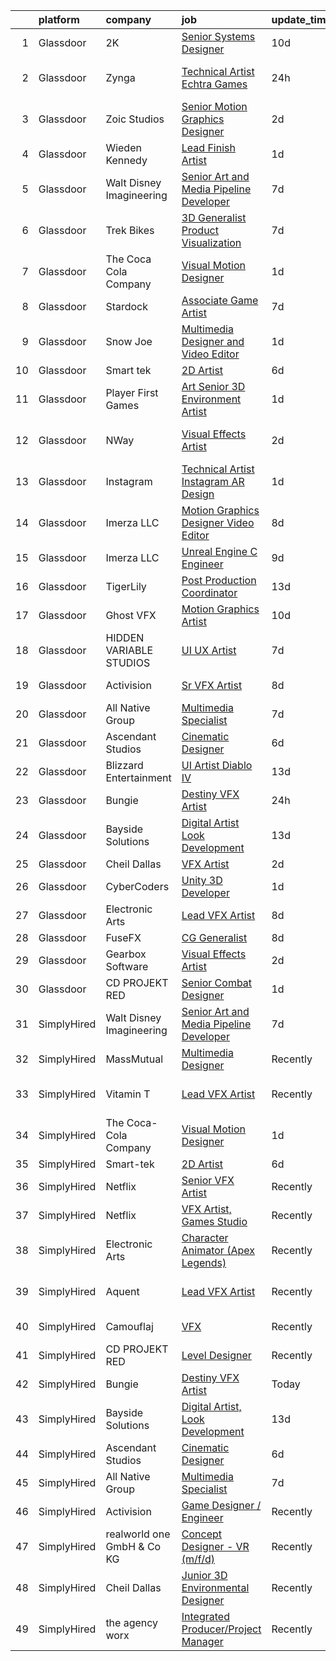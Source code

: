 

|    | platform    | company                    | job                                                                                                                                                                                                                                                                                                                                                                                                                                                                                                                                                                                                                                                                                                                                                                                                                                                                                                                                                                                                                                                                                                                                                                                                                                                                                                                                                         | update_time   | location               |
|---:|:------------|:---------------------------|:------------------------------------------------------------------------------------------------------------------------------------------------------------------------------------------------------------------------------------------------------------------------------------------------------------------------------------------------------------------------------------------------------------------------------------------------------------------------------------------------------------------------------------------------------------------------------------------------------------------------------------------------------------------------------------------------------------------------------------------------------------------------------------------------------------------------------------------------------------------------------------------------------------------------------------------------------------------------------------------------------------------------------------------------------------------------------------------------------------------------------------------------------------------------------------------------------------------------------------------------------------------------------------------------------------------------------------------------------------|:--------------|:-----------------------|
|  1 | Glassdoor   | 2K                         | [Senior Systems Designer](https://www.glassdoor.com/partner/jobListing.htm?pos=127&ao=1136043&s=58&guid=00000181285c4305b4b81833b3ca7424&src=GD_JOB_AD&t=SR&vt=w&ea=1&cs=1_44baa8ff&cb=1654239544402&jobListingId=1007887131542&jrtk=3-0-1g4k5ogpfmfpr801-1g4k5ogptjor5800-c6b173c4a85e0a14-)                                                                                                                                                                                                                                                                                                                                                                                                                                                                                                                                                                                                                                                                                                                                                                                                                                                                                                                                                                                                                                                               | 10d           | San Mateo, CA          |
|  2 | Glassdoor   | Zynga                      | [Technical Artist   Echtra Games](https://www.glassdoor.com/partner/jobListing.htm?pos=130&ao=1136043&s=58&guid=00000181285c4305b4b81833b3ca7424&src=GD_JOB_AD&t=SR&vt=w&cs=1_50a2b15a&cb=1654239544402&jobListingId=1007913992622&jrtk=3-0-1g4k5ogpfmfpr801-1g4k5ogptjor5800-b359a468225a3754-)                                                                                                                                                                                                                                                                                                                                                                                                                                                                                                                                                                                                                                                                                                                                                                                                                                                                                                                                                                                                                                                            | 24h           | San Francisco, CA      |
|  3 | Glassdoor   | Zoic Studios               | [Senior Motion Graphics Designer](https://www.glassdoor.com/partner/jobListing.htm?pos=107&ao=1136043&s=58&guid=00000181285c4305b4b81833b3ca7424&src=GD_JOB_AD&t=SR&vt=w&ea=1&cs=1_73aaa01b&cb=1654239544398&jobListingId=1007907693991&jrtk=3-0-1g4k5ogpfmfpr801-1g4k5ogptjor5800-b39aac3e85ed8310-)                                                                                                                                                                                                                                                                                                                                                                                                                                                                                                                                                                                                                                                                                                                                                                                                                                                                                                                                                                                                                                                       | 2d            | Remote                 |
|  4 | Glassdoor   | Wieden Kennedy             | [Lead Finish Artist](https://www.glassdoor.com/partner/jobListing.htm?pos=129&ao=1136043&s=58&guid=00000181285c4305b4b81833b3ca7424&src=GD_JOB_AD&t=SR&vt=w&ea=1&cs=1_8c72e4b4&cb=1654239544402&jobListingId=1007911179539&jrtk=3-0-1g4k5ogpfmfpr801-1g4k5ogptjor5800-53be61a54295586d-)                                                                                                                                                                                                                                                                                                                                                                                                                                                                                                                                                                                                                                                                                                                                                                                                                                                                                                                                                                                                                                                                    | 1d            | Portland, OR           |
|  5 | Glassdoor   | Walt Disney Imagineering   | [Senior Art and Media Pipeline Developer](https://www.glassdoor.com/partner/jobListing.htm?pos=104&ao=1110586&s=58&guid=00000181285c4305b4b81833b3ca7424&src=GD_JOB_AD&t=SR&vt=w&cs=1_4060dcde&cb=1654239544398&jobListingId=1007895970212&cpc=9908D8D4413DBB8A&jrtk=3-0-1g4k5ogpfmfpr801-1g4k5ogptjor5800-2a6a053823de3032--6NYlbfkN0DAFTyt7pbDCC2JPO79CSdi1dIb81yjczP5qsKcZIxgiRd1qisRd4re16D_VG3-wzVt0-0D5x6rmvvBUYp6inlF__6pzvLoRrslDhkvetalEvGFRuZNA6xAcXpt9vYT-h4ABSmrVxmzjGCVLNxEv54RatvxcCYH_0n1cdUPztlz0rHmMp8HWIJZcLXAeIdMhwcxG5GpbH_E9OYCNWx80JgKmZuLC88tPFJrFpvVw0EWn3zmkQOy7w1nhYp2-pcU8cD13WWVyQRoDfR3RLsuBdRakygCY9e0KK_jaePRT7wRkGfapz23wvCY7cXZmDm4pPjuYEWoZunUdH8L8JAgp0-Lbx8Zozb0lp0ai47YbVMtlrdbMu_-p0nO4OESnhSjH4qldwgC-78bUklJzWaQwOhBqTXV6Flc4_1scMm-TPcg2rtsskzYyQDGkR4FMQ0EUEU%3D)                                                                                                                                                                                                                                                                                                                                                                                                                                                                                                                                                 | 7d            | Tallahassee, FL        |
|  6 | Glassdoor   | Trek Bikes                 | [3D Generalist  Product Visualization](https://www.glassdoor.com/partner/jobListing.htm?pos=121&ao=1136043&s=58&guid=00000181285c4305b4b81833b3ca7424&src=GD_JOB_AD&t=SR&vt=w&cs=1_307d9d2b&cb=1654239544401&jobListingId=1007896531100&jrtk=3-0-1g4k5ogpfmfpr801-1g4k5ogptjor5800-de7b3e06efde378f-)                                                                                                                                                                                                                                                                                                                                                                                                                                                                                                                                                                                                                                                                                                                                                                                                                                                                                                                                                                                                                                                       | 7d            | Waterloo, WI           |
|  7 | Glassdoor   | The Coca Cola Company      | [Visual Motion Designer](https://www.glassdoor.com/partner/jobListing.htm?pos=105&ao=1136043&s=58&guid=00000181285c4305b4b81833b3ca7424&src=GD_JOB_AD&t=SR&vt=w&cs=1_2308081e&cb=1654239544398&jobListingId=1007909030703&jrtk=3-0-1g4k5ogpfmfpr801-1g4k5ogptjor5800-6249d2c6d5ddb89c-)                                                                                                                                                                                                                                                                                                                                                                                                                                                                                                                                                                                                                                                                                                                                                                                                                                                                                                                                                                                                                                                                     | 1d            | Atlanta, GA            |
|  8 | Glassdoor   | Stardock                   | [Associate Game Artist](https://www.glassdoor.com/partner/jobListing.htm?pos=125&ao=1136043&s=58&guid=00000181285c4305b4b81833b3ca7424&src=GD_JOB_AD&t=SR&vt=w&ea=1&cs=1_4f0c2b2b&cb=1654239544401&jobListingId=1007896497804&jrtk=3-0-1g4k5ogpfmfpr801-1g4k5ogptjor5800-4e3b6736ee1e4635-)                                                                                                                                                                                                                                                                                                                                                                                                                                                                                                                                                                                                                                                                                                                                                                                                                                                                                                                                                                                                                                                                 | 7d            | Plymouth, MI           |
|  9 | Glassdoor   | Snow Joe                   | [Multimedia Designer and Video Editor](https://www.glassdoor.com/partner/jobListing.htm?pos=112&ao=1136043&s=58&guid=00000181285c4305b4b81833b3ca7424&src=GD_JOB_AD&t=SR&vt=w&cs=1_d79d6e4f&cb=1654239544399&jobListingId=1007910100343&jrtk=3-0-1g4k5ogpfmfpr801-1g4k5ogptjor5800-208a6b042dfd2601-)                                                                                                                                                                                                                                                                                                                                                                                                                                                                                                                                                                                                                                                                                                                                                                                                                                                                                                                                                                                                                                                       | 1d            | Hoboken, NJ            |
| 10 | Glassdoor   | Smart tek                  | [2D Artist](https://www.glassdoor.com/partner/jobListing.htm?pos=102&ao=1110586&s=58&guid=00000181285c4305b4b81833b3ca7424&src=GD_JOB_AD&t=SR&vt=w&ea=1&cs=1_3b7f7aaa&cb=1654239544396&jobListingId=1007898657002&cpc=A65DF3A704A48F9B&jrtk=3-0-1g4k5ogpfmfpr801-1g4k5ogptjor5800-a91642d6d0390945--6NYlbfkN0DP7N_JgDagYY8-Mk0WwzF0Q0gIEsWRfzc2JbQn8QKLxI5WINWVnLWau4r_adrYk_1iygLoHHR6EgNpyowVhjv6oYJWAZTJUj6LVP3HI4YNWLK-mr7phe6wQrl4TArT3Y9kGPKnB7ZbBipykzRT0U-bkqcixq2soOXMeIQY18aPNNk_tc_H3KXqRv6OwkQ3UvqbERdPNPvzmCb7yDaA0Oi3RFBxMSEmSEn6kUsC80tuykcRQLnwKJIxaFgmpBcgzBBGrbCKlfF3lMLPkayBezKs4Ml0WEx0AWbI0GJb1donV0KEUxm7pctWVuzbAETff8y47kBhmcS58DEl7JHKSe6_Zl2JZHrg0NNyeTciw1Dc9py5afMa8SQS8uLI-1cAZEdZG6-iXvE2wArekAhOa9mAmNfLZW31AR-5TTw3Gb8nF-AOR1M1uue9h83_FjawYpmUYf2CER4KsAJLCP6baxWIg3T5ir79vXFone3evtYatWeEBgz_9uMR)                                                                                                                                                                                                                                                                                                                                                                                                                                                                                                                        | 6d            | Duluth, GA             |
| 11 | Glassdoor   | Player First Games         | [Art   Senior 3D Environment Artist](https://www.glassdoor.com/partner/jobListing.htm?pos=122&ao=1136043&s=58&guid=00000181285c4305b4b81833b3ca7424&src=GD_JOB_AD&t=SR&vt=w&ea=1&cs=1_63488ba3&cb=1654239544401&jobListingId=1007911094363&jrtk=3-0-1g4k5ogpfmfpr801-1g4k5ogptjor5800-7222023228730c61-)                                                                                                                                                                                                                                                                                                                                                                                                                                                                                                                                                                                                                                                                                                                                                                                                                                                                                                                                                                                                                                                    | 1d            | Remote                 |
| 12 | Glassdoor   | NWay                       | [Visual Effects Artist](https://www.glassdoor.com/partner/jobListing.htm?pos=116&ao=1136043&s=58&guid=00000181285c4305b4b81833b3ca7424&src=GD_JOB_AD&t=SR&vt=w&ea=1&cs=1_de9cb0a1&cb=1654239544400&jobListingId=1007906403680&jrtk=3-0-1g4k5ogpfmfpr801-1g4k5ogptjor5800-1d6072695215c2d0-)                                                                                                                                                                                                                                                                                                                                                                                                                                                                                                                                                                                                                                                                                                                                                                                                                                                                                                                                                                                                                                                                 | 2d            | San Francisco, CA      |
| 13 | Glassdoor   | Instagram                  | [Technical Artist   Instagram AR Design](https://www.glassdoor.com/partner/jobListing.htm?pos=124&ao=1136043&s=58&guid=00000181285c4305b4b81833b3ca7424&src=GD_JOB_AD&t=SR&vt=w&cs=1_d255ba94&cb=1654239544401&jobListingId=1007910880205&jrtk=3-0-1g4k5ogpfmfpr801-1g4k5ogptjor5800-dfe71800a17abd2c-)                                                                                                                                                                                                                                                                                                                                                                                                                                                                                                                                                                                                                                                                                                                                                                                                                                                                                                                                                                                                                                                     | 1d            | New York, NY           |
| 14 | Glassdoor   | Imerza  LLC                | [Motion Graphics Designer Video Editor](https://www.glassdoor.com/partner/jobListing.htm?pos=123&ao=1136043&s=58&guid=00000181285c4305b4b81833b3ca7424&src=GD_JOB_AD&t=SR&vt=w&ea=1&cs=1_f6aaf0b7&cb=1654239544401&jobListingId=1007892012512&jrtk=3-0-1g4k5ogpfmfpr801-1g4k5ogptjor5800-6aa9e19ea3a2c4c8-)                                                                                                                                                                                                                                                                                                                                                                                                                                                                                                                                                                                                                                                                                                                                                                                                                                                                                                                                                                                                                                                 | 8d            | Sarasota, FL           |
| 15 | Glassdoor   | Imerza  LLC                | [Unreal Engine   C   Engineer](https://www.glassdoor.com/partner/jobListing.htm?pos=113&ao=1136043&s=58&guid=00000181285c4305b4b81833b3ca7424&src=GD_JOB_AD&t=SR&vt=w&ea=1&cs=1_6b649489&cb=1654239544399&jobListingId=1007889725581&jrtk=3-0-1g4k5ogpfmfpr801-1g4k5ogptjor5800-10aee42739dfba4d-)                                                                                                                                                                                                                                                                                                                                                                                                                                                                                                                                                                                                                                                                                                                                                                                                                                                                                                                                                                                                                                                          | 9d            | Remote                 |
| 16 | Glassdoor   | TigerLily                  | [Post Production Coordinator](https://www.glassdoor.com/partner/jobListing.htm?pos=106&ao=1136043&s=58&guid=00000181285c4305b4b81833b3ca7424&src=GD_JOB_AD&t=SR&vt=w&ea=1&cs=1_2455284a&cb=1654239544398&jobListingId=1007879843804&jrtk=3-0-1g4k5ogpfmfpr801-1g4k5ogptjor5800-ccdf7193815d1774-)                                                                                                                                                                                                                                                                                                                                                                                                                                                                                                                                                                                                                                                                                                                                                                                                                                                                                                                                                                                                                                                           | 13d           | Remote                 |
| 17 | Glassdoor   | Ghost VFX                  | [Motion Graphics Artist](https://www.glassdoor.com/partner/jobListing.htm?pos=119&ao=1136043&s=58&guid=00000181285c4305b4b81833b3ca7424&src=GD_JOB_AD&t=SR&vt=w&ea=1&cs=1_f1602c45&cb=1654239544400&jobListingId=1007885916881&jrtk=3-0-1g4k5ogpfmfpr801-1g4k5ogptjor5800-df57d203ebaf75ae-)                                                                                                                                                                                                                                                                                                                                                                                                                                                                                                                                                                                                                                                                                                                                                                                                                                                                                                                                                                                                                                                                | 10d           | Burbank, CA            |
| 18 | Glassdoor   | HIDDEN VARIABLE STUDIOS    | [UI UX Artist](https://www.glassdoor.com/partner/jobListing.htm?pos=126&ao=1136043&s=58&guid=00000181285c4305b4b81833b3ca7424&src=GD_JOB_AD&t=SR&vt=w&cs=1_f1bfedb8&cb=1654239544401&jobListingId=1007894264031&jrtk=3-0-1g4k5ogpfmfpr801-1g4k5ogptjor5800-4c6759a2252c06b2-)                                                                                                                                                                                                                                                                                                                                                                                                                                                                                                                                                                                                                                                                                                                                                                                                                                                                                                                                                                                                                                                                               | 7d            | Los Angeles, CA        |
| 19 | Glassdoor   | Activision                 | [Sr  VFX Artist](https://www.glassdoor.com/partner/jobListing.htm?pos=128&ao=1136043&s=58&guid=00000181285c4305b4b81833b3ca7424&src=GD_JOB_AD&t=SR&vt=w&cs=1_5547e2c2&cb=1654239544402&jobListingId=1007893172419&jrtk=3-0-1g4k5ogpfmfpr801-1g4k5ogptjor5800-4b9e7f22fd4d421e-)                                                                                                                                                                                                                                                                                                                                                                                                                                                                                                                                                                                                                                                                                                                                                                                                                                                                                                                                                                                                                                                                             | 8d            | Middleton, WI          |
| 20 | Glassdoor   | All Native Group           | [Multimedia Specialist](https://www.glassdoor.com/partner/jobListing.htm?pos=117&ao=1136043&s=58&guid=00000181285c4305b4b81833b3ca7424&src=GD_JOB_AD&t=SR&vt=w&cs=1_160a02f5&cb=1654239544400&jobListingId=1007896109523&jrtk=3-0-1g4k5ogpfmfpr801-1g4k5ogptjor5800-72da6514037460dd-)                                                                                                                                                                                                                                                                                                                                                                                                                                                                                                                                                                                                                                                                                                                                                                                                                                                                                                                                                                                                                                                                      | 7d            | Blackstone, VA         |
| 21 | Glassdoor   | Ascendant Studios          | [Cinematic Designer](https://www.glassdoor.com/partner/jobListing.htm?pos=115&ao=1136043&s=58&guid=00000181285c4305b4b81833b3ca7424&src=GD_JOB_AD&t=SR&vt=w&ea=1&cs=1_735d4737&cb=1654239544400&jobListingId=1007899698469&jrtk=3-0-1g4k5ogpfmfpr801-1g4k5ogptjor5800-75b6fd2f5f8c3296-)                                                                                                                                                                                                                                                                                                                                                                                                                                                                                                                                                                                                                                                                                                                                                                                                                                                                                                                                                                                                                                                                    | 6d            | San Rafael, CA         |
| 22 | Glassdoor   | Blizzard Entertainment     | [UI Artist   Diablo IV](https://www.glassdoor.com/partner/jobListing.htm?pos=118&ao=1136043&s=58&guid=00000181285c4305b4b81833b3ca7424&src=GD_JOB_AD&t=SR&vt=w&cs=1_4410e41f&cb=1654239544400&jobListingId=1007878572658&jrtk=3-0-1g4k5ogpfmfpr801-1g4k5ogptjor5800-a6e93b459a9aa2f2-)                                                                                                                                                                                                                                                                                                                                                                                                                                                                                                                                                                                                                                                                                                                                                                                                                                                                                                                                                                                                                                                                      | 13d           | Irvine, CA             |
| 23 | Glassdoor   | Bungie                     | [Destiny VFX Artist](https://www.glassdoor.com/partner/jobListing.htm?pos=111&ao=1136043&s=58&guid=00000181285c4305b4b81833b3ca7424&src=GD_JOB_AD&t=SR&vt=w&ea=1&cs=1_af3fe8f9&cb=1654239544399&jobListingId=1007914521091&jrtk=3-0-1g4k5ogpfmfpr801-1g4k5ogptjor5800-f2354eda0b008c11-)                                                                                                                                                                                                                                                                                                                                                                                                                                                                                                                                                                                                                                                                                                                                                                                                                                                                                                                                                                                                                                                                    | 24h           | Bellevue, WA           |
| 24 | Glassdoor   | Bayside Solutions          | [Digital Artist  Look Development](https://www.glassdoor.com/partner/jobListing.htm?pos=101&ao=1110586&s=58&guid=00000181285c4305b4b81833b3ca7424&src=GD_JOB_AD&t=SR&vt=w&ea=1&cs=1_d683772c&cb=1654239544396&jobListingId=1007880263111&cpc=BCC169F53084E245&jrtk=3-0-1g4k5ogpfmfpr801-1g4k5ogptjor5800-0e22c6d4befa4ada--6NYlbfkN0C5JMSI6zlwNY2-vRpRbkj7CseTVoKORFXB7MxSKP1rcHToVEqHg7R_I_haNS06GVyBtS82kUUKSRbysiXC8diXkhAYDlBZalBoTSCUkKttdIeVmImADNYPDN67rpOM4sr9iLvxgT6wjr1Rvr7f0G6436QJzPEAsc2u2fW01Yrf_wZNqDMg_qWS5L5Ve7iZmLcVn90nfryMq6jykgglNhjciZaNI08VTp-vaFpRQGQo_tUQ4YB6ZIeVLn9Q2OqGki4cxVRbkT6550Ghyma1LD2IyKz3gsGEAKAfyIk3VU_ZzXY0Qsaw1lmr5J1zjrEuI8KIf3UciqUULx8mSDUFrIvbPIGf34I-22lWV5uBYnMY1iLVUXfFzQIdekFXr5qMiq4PlvPGHHWuOsclJPqFYVJV5EzMIIk6_zddocWzv_We38HzTkxoXf4roz4PfeR0LiZ-xrokyz79vZVwNQOd2ah9a8nIOwYJUz6g37wMqIcE7FaTsZ1DSFOe)                                                                                                                                                                                                                                                                                                                                                                                                                                                                                                 | 13d           | Sunnyvale, CA          |
| 25 | Glassdoor   | Cheil Dallas               | [VFX Artist](https://www.glassdoor.com/partner/jobListing.htm?pos=109&ao=1136043&s=58&guid=00000181285c4305b4b81833b3ca7424&src=GD_JOB_AD&t=SR&vt=w&ea=1&cs=1_ad64186a&cb=1654239544399&jobListingId=1007905103023&jrtk=3-0-1g4k5ogpfmfpr801-1g4k5ogptjor5800-722744735316398a-)                                                                                                                                                                                                                                                                                                                                                                                                                                                                                                                                                                                                                                                                                                                                                                                                                                                                                                                                                                                                                                                                            | 2d            | Plano, TX              |
| 26 | Glassdoor   | CyberCoders                | [Unity 3D Developer](https://www.glassdoor.com/partner/jobListing.htm?pos=103&ao=1110586&s=58&guid=00000181285c4305b4b81833b3ca7424&src=GD_JOB_AD&t=SR&vt=w&ea=1&cs=1_3a2d0188&cb=1654239544398&jobListingId=1007910345773&cpc=F4EED0218A761C36&jrtk=3-0-1g4k5ogpfmfpr801-1g4k5ogptjor5800-9a20e9641637c9a4--6NYlbfkN0CpFJQzrgRR8WqXWK1qKKEqALWJw739KlKqr2H-MSI4eoBlI4EFrmor2FYZMP3muM3gKtSVVRGDvvrClVyOggM5xbj5W3kO_sCg4NG8z4Lpbwlwm9R2f-2lUWbizLbqAAsY_WPOqvzQ2AXTw4xu2rd__lBrzfY__D-1jlxQ1WE6zMlzzuAT9SXjhM9gM07D77IqsaNvo3QAKWoapXNOvOjO7hUUn8iczclp3-ZqtEqiHR_-sj6yaXFLnwLXWkyrZguLoCFelysRUbYxthfBcXxoHfZ-3EliO-gS_WvsKoeB363Fpf3KGoInJY0f8nDUhvZfEsCYEKeWeULqDh1lg9GrMgkrNDE51f5B2HS9f4t4LRAvkVi9Y_JSUp1WpmUaUZo3aGQRutbm50ri2S00YwBYgZlBmH6XCwFmrSFSJXafsTj94AVzy33CkLJC_i6h52-IRIvP1aIje89A7i_2dLeGOdsjXowvDmQJQ3augc58CKcqinNRwCCMPto5tml5JbdbHohNOcCT1z74Ibb4G_LMiJ5qno2iaPXUyMoq3K7wh01DxP7EnekhRm4GCL7l6LxpiP9TjKt1DqazlX46QcKIwdrdntwj-1Ni4KgRqmDa865BnPGKn4k2lbNn9ILnjiaJYf2-W908dtbUneWPvN0LfsSvrhcLcKn7CjjEGgzjqt7WRYrUhng4ZzC4vuo9paaWlArNWgKL-fqfdrYVGmY8yS4laymAoaVgIlqafiF3HXGT5P2cltf4mcQCZLRzTXmgW4CVRVvJoPnAZ-5Ql67JL2amQWFcuPoSJ1LCoGkeaahUCV0ggac3wykjRoYebSJdqGOg_jr56SmofDvhor-p8S51RVFsLYbY-657Wd7fi5LxEdWGaTe9q8zPfipCoEtNuf31muZ-ZCGOfa46bEXGtTEOy9xOrTobowdFr4uOm6NuG2dUflMlqCdnknf28j-cjzAFmy7oRjuBhEuziPaEGF7Sdoq-zoQ%3D) | 1d            | Los Angeles, CA        |
| 27 | Glassdoor   | Electronic Arts            | [Lead VFX Artist](https://www.glassdoor.com/partner/jobListing.htm?pos=114&ao=1136043&s=58&guid=00000181285c4305b4b81833b3ca7424&src=GD_JOB_AD&t=SR&vt=w&cs=1_d5385d7d&cb=1654239544399&jobListingId=1007893634681&jrtk=3-0-1g4k5ogpfmfpr801-1g4k5ogptjor5800-3a8b9d5b68e1e55e-)                                                                                                                                                                                                                                                                                                                                                                                                                                                                                                                                                                                                                                                                                                                                                                                                                                                                                                                                                                                                                                                                            | 8d            | Seattle, WA            |
| 28 | Glassdoor   | FuseFX                     | [CG Generalist](https://www.glassdoor.com/partner/jobListing.htm?pos=120&ao=1136043&s=58&guid=00000181285c4305b4b81833b3ca7424&src=GD_JOB_AD&t=SR&vt=w&cs=1_a88d2ec1&cb=1654239544400&jobListingId=1007893407949&jrtk=3-0-1g4k5ogpfmfpr801-1g4k5ogptjor5800-b63f6f690776ec50-)                                                                                                                                                                                                                                                                                                                                                                                                                                                                                                                                                                                                                                                                                                                                                                                                                                                                                                                                                                                                                                                                              | 8d            | Atlanta, GA            |
| 29 | Glassdoor   | Gearbox Software           | [Visual Effects Artist](https://www.glassdoor.com/partner/jobListing.htm?pos=108&ao=1136043&s=58&guid=00000181285c4305b4b81833b3ca7424&src=GD_JOB_AD&t=SR&vt=w&ea=1&cs=1_483e80b2&cb=1654239544399&jobListingId=1007907452012&jrtk=3-0-1g4k5ogpfmfpr801-1g4k5ogptjor5800-645c44b0e4603573-)                                                                                                                                                                                                                                                                                                                                                                                                                                                                                                                                                                                                                                                                                                                                                                                                                                                                                                                                                                                                                                                                 | 2d            | Frisco, TX             |
| 30 | Glassdoor   | CD PROJEKT RED             | [Senior Combat Designer](https://www.glassdoor.com/partner/jobListing.htm?pos=110&ao=1136043&s=58&guid=00000181285c4305b4b81833b3ca7424&src=GD_JOB_AD&t=SR&vt=w&cs=1_6a74f105&cb=1654239544399&jobListingId=1007911486398&jrtk=3-0-1g4k5ogpfmfpr801-1g4k5ogptjor5800-0121f324f84b89ab-)                                                                                                                                                                                                                                                                                                                                                                                                                                                                                                                                                                                                                                                                                                                                                                                                                                                                                                                                                                                                                                                                     | 1d            | Boston, MA             |
| 31 | SimplyHired | Walt Disney Imagineering   | [Senior Art and Media Pipeline Developer](https://www.simplyhired.com/job/XtJLAHsV-A6va5MMbaPGOud7lZ499OmWr3NvL7-g5Z27U6phQVNcWQ?q=vfx+designer)                                                                                                                                                                                                                                                                                                                                                                                                                                                                                                                                                                                                                                                                                                                                                                                                                                                                                                                                                                                                                                                                                                                                                                                                            | 7d            | New York, NY           |
| 32 | SimplyHired | MassMutual                 | [Multimedia Designer](https://www.simplyhired.com/job/CcrU9vrSkGHbpIUYgeeXblyTDRVIr4YTMiVQ_qAhle0d3zCaETwMXg?q=vfx+designer)                                                                                                                                                                                                                                                                                                                                                                                                                                                                                                                                                                                                                                                                                                                                                                                                                                                                                                                                                                                                                                                                                                                                                                                                                                | Recently      | Springfield, MA        |
| 33 | SimplyHired | Vitamin T                  | [Lead VFX Artist](https://www.simplyhired.com/job/ftsXkTp0wzSFhsyYtMgkslB_50lFl9GuGoa77lrR0gb9kKrA70dpSA?q=vfx+designer)                                                                                                                                                                                                                                                                                                                                                                                                                                                                                                                                                                                                                                                                                                                                                                                                                                                                                                                                                                                                                                                                                                                                                                                                                                    | Recently      | San Francisco, CA      |
| 34 | SimplyHired | The Coca-Cola Company      | [Visual Motion Designer](https://www.simplyhired.com/job/EFzkjYWXW47Fqy2XN4j9gPLNjpFgj35tTyn0o7FOFDFkOP3kkX-9Wg?q=vfx+designer)                                                                                                                                                                                                                                                                                                                                                                                                                                                                                                                                                                                                                                                                                                                                                                                                                                                                                                                                                                                                                                                                                                                                                                                                                             | 1d            | Atlanta, GA            |
| 35 | SimplyHired | Smart-tek                  | [2D Artist](https://www.simplyhired.com/job/FCrKEoPFZXc7byy_W9sf8bLqIR3RW6cGf8-M4aXZnlV28OY9UeoIxg?q=vfx+designer)                                                                                                                                                                                                                                                                                                                                                                                                                                                                                                                                                                                                                                                                                                                                                                                                                                                                                                                                                                                                                                                                                                                                                                                                                                          | 6d            | Duluth, GA             |
| 36 | SimplyHired | Netflix                    | [Senior VFX Artist](https://www.simplyhired.com/job/SF91vDbtLNOs9jOik5jCEu7Z2GOjFJj-hUY2yUompCGKkjV27h99bQ?q=vfx+designer)                                                                                                                                                                                                                                                                                                                                                                                                                                                                                                                                                                                                                                                                                                                                                                                                                                                                                                                                                                                                                                                                                                                                                                                                                                  | Recently      | Los Angeles, CA        |
| 37 | SimplyHired | Netflix                    | [VFX Artist, Games Studio](https://www.simplyhired.com/job/yZzaIP6yHguF-mhsPAMWt5U0Wg9-ObCmh59cr13zFSViAE3-VUXpSA?q=vfx+designer)                                                                                                                                                                                                                                                                                                                                                                                                                                                                                                                                                                                                                                                                                                                                                                                                                                                                                                                                                                                                                                                                                                                                                                                                                           | Recently      | Remote                 |
| 38 | SimplyHired | Electronic Arts            | [Character Animator (Apex Legends)](https://www.simplyhired.com/job/gIyCJPsBEVMutB2VyBNFWSU2d1XJSdJhK4_i5UxZ_789NVLq9IOaNA?q=vfx+designer)                                                                                                                                                                                                                                                                                                                                                                                                                                                                                                                                                                                                                                                                                                                                                                                                                                                                                                                                                                                                                                                                                                                                                                                                                  | Recently      | Los Angeles, CA        |
| 39 | SimplyHired | Aquent                     | [Lead VFX Artist](https://www.simplyhired.com/job/z3eFdHTXdqmZsD1mjGYVCSE-d6cjpVtT95D3YvZAkWFtx7Dg_IZpxw?q=vfx+designer)                                                                                                                                                                                                                                                                                                                                                                                                                                                                                                                                                                                                                                                                                                                                                                                                                                                                                                                                                                                                                                                                                                                                                                                                                                    | Recently      | San Francisco, CA      |
| 40 | SimplyHired | Camouflaj                  | [VFX](https://www.simplyhired.com/job/xZQA6n7s6gQI6DeYouw-qK4Q6L_bMQeG2ISjx3BsxLPYW1q78BtYYA?q=vfx+designer)                                                                                                                                                                                                                                                                                                                                                                                                                                                                                                                                                                                                                                                                                                                                                                                                                                                                                                                                                                                                                                                                                                                                                                                                                                                | Recently      | Bellevue, WA           |
| 41 | SimplyHired | CD PROJEKT RED             | [Level Designer](https://www.simplyhired.com/job/CmzPF2m9J_gV0nCLy7zW4LfA6hUxtfLJ5jgxnwfdS909_5kRiqbxmw?q=vfx+designer)                                                                                                                                                                                                                                                                                                                                                                                                                                                                                                                                                                                                                                                                                                                                                                                                                                                                                                                                                                                                                                                                                                                                                                                                                                     | Recently      | Boston, MA             |
| 42 | SimplyHired | Bungie                     | [Destiny VFX Artist](https://www.simplyhired.com/job/-GRgITvxKOJt5y63g0GnyJ8oIhCuQ6nG_auVUW6MNDLCg6Q7CAW93g?q=vfx+designer)                                                                                                                                                                                                                                                                                                                                                                                                                                                                                                                                                                                                                                                                                                                                                                                                                                                                                                                                                                                                                                                                                                                                                                                                                                 | Today         | Bellevue, WA           |
| 43 | SimplyHired | Bayside Solutions          | [Digital Artist, Look Development](https://www.simplyhired.com/job/Fm-2iIcyJnLeL0aRhsyXEoCxsEyHUONfo-5aMXUWCJPIHrC9ajIwwA?q=vfx+designer)                                                                                                                                                                                                                                                                                                                                                                                                                                                                                                                                                                                                                                                                                                                                                                                                                                                                                                                                                                                                                                                                                                                                                                                                                   | 13d           | Sunnyvale, CA          |
| 44 | SimplyHired | Ascendant Studios          | [Cinematic Designer](https://www.simplyhired.com/job/zygCMaVA2ARaSoXCZ9SG4nX8EOauT8LJsiPwOqf6ZR0PVz2PSVwgGw?q=vfx+designer)                                                                                                                                                                                                                                                                                                                                                                                                                                                                                                                                                                                                                                                                                                                                                                                                                                                                                                                                                                                                                                                                                                                                                                                                                                 | 6d            | San Rafael, CA         |
| 45 | SimplyHired | All Native Group           | [Multimedia Specialist](https://www.simplyhired.com/job/JGZiImbR-qNcwKe_5n8x2z613nkKyx8CCZOdh_5a9jGskXmYM49vVA?q=vfx+designer)                                                                                                                                                                                                                                                                                                                                                                                                                                                                                                                                                                                                                                                                                                                                                                                                                                                                                                                                                                                                                                                                                                                                                                                                                              | 7d            | Blackstone, VA         |
| 46 | SimplyHired | Activision                 | [Game Designer / Engineer](https://www.simplyhired.com/job/mvyJVImSNkRNGU7RQRq9NK4bP0WyGwVdbqKTESj9aJHphHk9dScNEg?q=vfx+designer)                                                                                                                                                                                                                                                                                                                                                                                                                                                                                                                                                                                                                                                                                                                                                                                                                                                                                                                                                                                                                                                                                                                                                                                                                           | Recently      | Austin, TX             |
| 47 | SimplyHired | realworld one GmbH & Co KG | [Concept Designer - VR (m/f/d)](https://www.simplyhired.com/job/9M9B0HjzlxbnEWwSs63j38J2jv4QAGwRz17kgQnuQPJjtHPVVTunxA?q=vfx+designer)                                                                                                                                                                                                                                                                                                                                                                                                                                                                                                                                                                                                                                                                                                                                                                                                                                                                                                                                                                                                                                                                                                                                                                                                                      | Recently      | Remote                 |
| 48 | SimplyHired | Cheil Dallas               | [Junior 3D Environmental Designer](https://www.simplyhired.com/job/PufH_t4duy_D5LCvzQu_XuosGVs2QdM41TWSThf4y-snpAZ5G73VYQ?q=vfx+designer)                                                                                                                                                                                                                                                                                                                                                                                                                                                                                                                                                                                                                                                                                                                                                                                                                                                                                                                                                                                                                                                                                                                                                                                                                   | Recently      | Plano, TX              |
| 49 | SimplyHired | the agency worx            | [Integrated Producer/Project Manager](https://www.simplyhired.com/job/rVYdgbxCJSHZs5IgtW-7mt1CC9udnVwpTAZANyxJ709ZoeOn2cPOMg?q=vfx+designer)                                                                                                                                                                                                                                                                                                                                                                                                                                                                                                                                                                                                                                                                                                                                                                                                                                                                                                                                                                                                                                                                                                                                                                                                                | Recently      | Township of Warren, NJ |